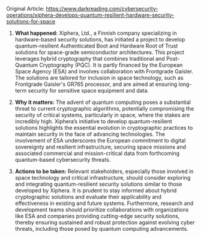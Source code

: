 Original Article: https://www.darkreading.com/cybersecurity-operations/xiphera-develops-quantum-resilient-hardware-security-solutions-for-space

1. **What happened:**
Xiphera, Ltd., a Finnish company specializing in hardware-based security solutions, has initiated a project to develop quantum-resilient Authenticated Boot and Hardware Root of Trust solutions for space-grade semiconductor architectures. This project leverages hybrid cryptography that combines traditional and Post-Quantum Cryptography (PQC). It is partly financed by the European Space Agency (ESA) and involves collaboration with Frontgrade Gaisler. The solutions are tailored for inclusion in space technology, such as Frontgrade Gaisler's GR765 processor, and are aimed at ensuring long-term security for sensitive space equipment and data.

2. **Why it matters:**
The advent of quantum computing poses a substantial threat to current cryptographic algorithms, potentially compromising the security of critical systems, particularly in space, where the stakes are incredibly high. Xiphera’s initiative to develop quantum-resilient solutions highlights the essential evolution in cryptographic practices to maintain security in the face of advancing technologies. The involvement of ESA underscores the European commitment to digital sovereignty and resilient infrastructure, securing space missions and associated commercial and mission-critical data from forthcoming quantum-based cybersecurity threats.

3. **Actions to be taken:**
Relevant stakeholders, especially those involved in space technology and critical infrastructure, should consider exploring and integrating quantum-resilient security solutions similar to those developed by Xiphera. It is prudent to stay informed about hybrid cryptographic solutions and evaluate their applicability and effectiveness in existing and future systems. Furthermore, research and development teams should prioritize collaborations with organizations like ESA and companies providing cutting-edge security solutions, thereby ensuring sustained and robust protection against evolving cyber threats, including those posed by quantum computing advancements.